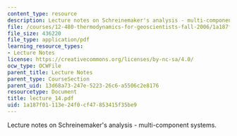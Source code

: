 ```yaml
---
content_type: resource
description: Lecture notes on Schreinemaker's analysis - multi-component systems.
file: /courses/12-480-thermodynamics-for-geoscientists-fall-2006/1a187f01113e24f0cf47853415f35be9_lecture_14.pdf
file_size: 436220
file_type: application/pdf
learning_resource_types:
- Lecture Notes
license: https://creativecommons.org/licenses/by-nc-sa/4.0/
ocw_type: OCWFile
parent_title: Lecture Notes
parent_type: CourseSection
parent_uid: 13d68a73-247e-5223-26c6-a5506c2e8176
resourcetype: Document
title: lecture_14.pdf
uid: 1a187f01-113e-24f0-cf47-853415f35be9
---
```

Lecture notes on Schreinemaker's analysis - multi-component systems.